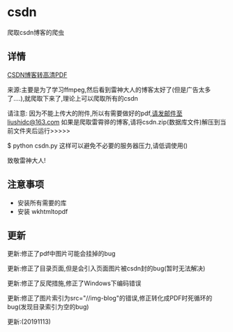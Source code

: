 # csdn
爬取csdn博客的爬虫

## 详情
[CSDN博客转高清PDF](https://spygg.github.io/2019/04/12/CSDN%E5%8D%9A%E5%AE%A2%E8%BD%AC%E9%AB%98%E6%B8%85PDF/)

来源:主要是为了学习ffmpeg,然后看到雷神大人的博客太好了(但是广告太多了....),就爬取下来了,理论上可以爬取所有的csdn

请注意:
因为不能上传大的附件,所以有需要做好的pdf,请发邮件至liushidc@163.com
如果是爬取雷霄骅的博客,请将csdn.zip(数据库文件)解压到当前文件夹后运行>>>>>

$ python csdn.py
这样可以避免不必要的服务器压力,请低调使用()

致敬雷神大人!

## 注意事项
* 安装所有需要的库
* 安装 wkhtmltopdf

## 更新
更新:修正了pdf中图片可能会挂掉的bug

更新:修正了目录页面,但是会引入页面图片被csdn封的bug(暂时无法解决)

更新:修正了反爬措施,修正了Windows下编码错误

更新:修正了图片索引为src="//img-blog"的错误,修正转化成PDF时死循环的bug(发现目录索引为空的bug)

更新:(20191113)


